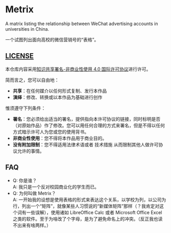 # Metrix

A matrix listing the relationship between WeChat advertising accounts in universities in China.

一个试图列出面向高校的微信营销号的“表格”。

## [LICENSE](https://github.com/Geno1024/metrix/blob/master/LICENSE.txt)

本仓库内容采用[知识共享署名-非商业性使用 4.0 国际许可协议](http://creativecommons.org/licenses/by-nc/4.0/)进行许可。

简而言之，您可以自由地：

- **共享**：在任何媒介以任何形式复制、发行本作品
- **演绎**：修改、转换或以本作品为基础进行创作

惟须遵守下列条件：

- **署名**：您必须给出适当的署名，提供指向本许可协议的链接，同时标明是否（对原始作品）作了修改。您可以用任何合理的方式来署名，但是不得以任何方式暗示许可人为您或您的使用背书。
- **非商业性使用**：您不得将本作品用于商业目的。
- **没有附加限制**：您不得适用法律术语或者 技术措施 从而限制其他人做许可协议允许的事情。

## FAQ

- Q: 你是谁？  
  A: 我只是一个反对校园商业化的学生而已。
- Q: 为何叫做 Metrix？  
  A: 一开始我的设想是使用表格的形式来表达这个关系，以学校为列，以公司为行，列出一个“矩阵”，就像某些人习惯说的“新媒体矩阵”那样（？我肯定对这个词有一些误解），使用诸如 LibreOffice Calc 或者 Microsoft Office Excel 之类的软件。至于为啥改了个字母，是为了避免命名上的冲突。（反正我也读不出来有啥两样。）
